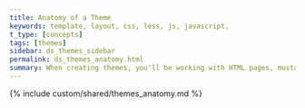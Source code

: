 ```yaml
---
title: Anatomy of a Theme
keywords: template, layout, css, less, js, javascript,
t_type: [concepts]
tags: [themes]
sidebar: ds_themes_sidebar
permalink: ds_themes_anatomy.html
summary: When creating themes, you'll be working with HTML pages, mustache templates, JavaScript, cascading style sheets (CSS or LESS), images, and manifest files. This may sound like a lot, but once you understand how all the pieces fit together, you'll realize there's not much to it!
---
```

{% include custom/shared/themes_anatomy.md %}
